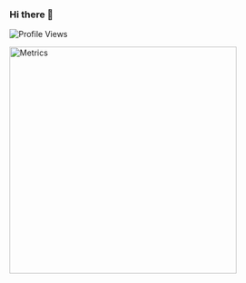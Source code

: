 ### Hi there 👋

![Profile Views](https://komarev.com/ghpvc/?username=GamingSeriesa&style=flat&label=Profile+Visits&color=brightgreen)

<img align="center" src="/metrics-plugin.svg" alt="Metrics" width="400">
